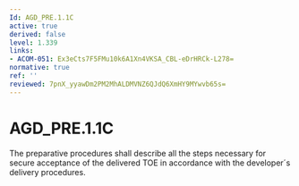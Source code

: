 ```yaml
---
Id: AGD_PRE.1.1C
active: true
derived: false
level: 1.339
links:
- ACOM-051: Ex3eCts7F5FMu10k6A1Xn4VKSA_CBL-eDrHRCk-L278=
normative: true
ref: ''
reviewed: 7pnX_yyawDm2PM2MhALDMVNZ6QJdQ6XmHY9MYwvb65s=
---
```


# AGD_PRE.1.1C

The preparative procedures shall describe all the steps necessary for secure acceptance of the delivered TOE in accordance with the developer´s delivery procedures.